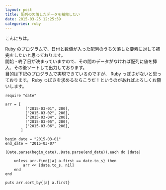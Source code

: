 ```yaml
---
layout: post
title: 配列の欠落したデータを補完したい
date: 2015-03-25 12:25:59
categories: ruby
---
```

<p>こんにちは。</p>

<p>Ruby のプログラムで、日付と数値が入った配列のうち欠落した要素に対して補完をしたいと思っております。<br>
開始・終了日が決まっていますので、その間のデータがなければ配列に値を挿入、その後ソートして出力しております。<br>
目的は下記のプログラムで実現できているのですが、 Ruby っぽさがないと思っております。 Ruby っぽさを求めるならこうだ！というのがあればよろしくお願いします。</p>

<pre><code>require "date"

arr = [
         ["2015-03-01", 200],
         ["2015-03-02", 200],
         ["2015-03-04", 200],
         ["2015-03-05", 200],
         ["2015-03-06", 200],
       ]

begin_date = "2015-03-01"
end_date = "2015-03-07"

(Date.parse(begin_date)..Date.parse(end_date)).each do |date|

    unless arr.find{|a| a.first == date.to_s} then
        arr &lt;&lt; [date.to_s, nil]
    end
end

puts arr.sort_by{|a| a.first}
</code></pre>
